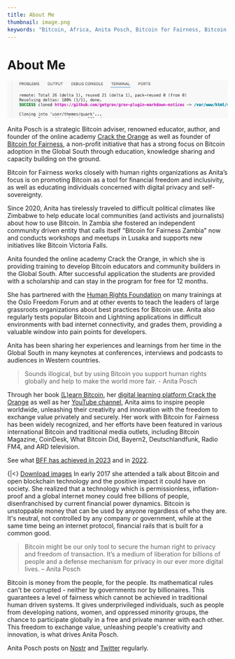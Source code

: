 ```yaml
---
title: About Me
thumbnail: image.png
keywords: "Bitcoin, Africa, Anita Posch, Bitcoin for Fairness, Bitcoin education"
---
```


# About Me
![alt text](image.png)

Anita Posch is a strategic Bitcoin adviser, renowned educator, author, and founder of the online academy [Crack the Orange](https://cracktheorange.com) as well as founder of [Bitcoin for Fairness](https://bffbtc.org), a non-profit initiative that has a strong focus on Bitcoin adoption in the Global South through education, knowledge sharing and capacity building on the ground. 

Bitcoin for Fairness works closely with human rights organizations as Anita’s focus is on promoting Bitcoin as a tool for financial freedom and inclusivity, as well as educating individuals concerned with digital privacy and self-sovereignty.

Since 2020, Anita has tirelessly traveled to difficult political climates like Zimbabwe to help educate local communities (and activists and journalists) about how to use Bitcoin. In Zambia she fostered an independent community driven entity that calls itself "Bitcoin for Fairness Zambia" now and conducts workshops and meetups in Lusaka and supports new initiatives like Bitcoin Victoria Falls.

Anita founded the online academy Crack the Orange, in which she is providing training to develop Bitcoin educators and community builders in the Global South. After successful application the students are provided with a scholarship and can stay in the program for free for 12 months.

She has partnered with the [Human Rights Foundation](https://hrf.org) on many trainings at the Oslo Freedom Forum and at other events to teach the leaders of large grassroots organizations about best practices for Bitcoin use. Anita also regularly tests popular Bitcoin and Lightning applications in difficult environments with bad internet connectivity, and grades them, providing a valuable window into pain points for developers.

Anita has been sharing her experiences and learnings from her time in the Global South in many keynotes at conferences, interviews and podcasts to audiences in Western countries.

>Sounds illogical, but by using Bitcoin you support human rights globally and help to make the world more fair. - Anita Posch

Through her book [(L)earn Bitcoin](https://learnbitcoin.link), her [digital learning platform Crack the Orange](https://cracktheorange.com) as well as her [YouTube channel](https://www.youtube.com/anitaposch), Anita aims to inspire people worldwide, unleashing their creativity and innovation with the freedom to exchange value privately and securely. Her work with Bitcoin for Fairness has been widely recognized, and her efforts have been featured in various international Bitcoin and traditional media outlets, including Bitcoin Magazine, CoinDesk, What Bitcoin Did, Bayern2, Deutschlandfunk, Radio FM4, and ARD television. 

See what [BFF has achieved in 2023](https://anitaposch.com/podcast-bitcoin-review-2023-173) and in [2022](https://anitaposch.com/bitcoin-africa-review-2022).

{|<} [Download images](/download)
In early 2017 she attended a talk about Bitcoin and open blockchain technology and the positive impact it could have on society. She realized that a technology which is permissionless, inflation-proof and a global internet money could free billions of people, disenfranchised by current financial power dynamics. Bitcoin is unstoppable money that can be used by anyone regardless of who they are. It's neutral, not controlled by any company or government, while at the same time being an internet protocol, financial rails that is built for a common good.

>Bitcoin might be our only tool to secure the human right to privacy and freedom of transaction. It’s a medium of liberation for billions of people and a defense mechanism for privacy in our ever more digital lives. – Anita Posch

Bitcoin is money from the people, for the people. Its mathematical rules can't be corrupted - neither by governments nor by billionaires. This guarantees a level of fairness which cannot be achieved in traditional human driven systems. It gives underprivileged individuals, such as people from developing nations, women, and oppressed minority groups, the chance to participate globally in a free and private manner with each other. This freedom to exchange value, unleashing people's creativity and innovation, is what drives Anita Posch.

Anita Posch posts on [Nostr](https://iris.to/npub1tjkc9jycaenqzdc3j3wkslmaj4ylv3dqzxzx0khz7h38f3vc6mls4ys9w3) and [Twitter](https://twitter.com/anitaposch) regularly. 